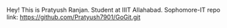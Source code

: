 Hey!
This is Pratyush Ranjan.
Student at IIIT Allahabad.
Sophomore-IT
repo link: https://github.com/Pratyush7901/GoGit.git